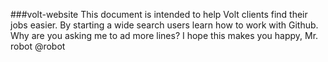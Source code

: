 ###volt-website 
This document is intended to help Volt clients find their jobs easier. 
By starting a wide search users learn how to work with Github.
Why are you asking me to ad more lines? 
I hope this makes you happy, Mr. robot @robot 
